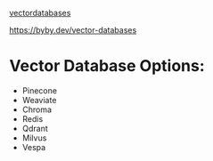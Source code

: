 [vectordatabases](https://www.pinecone.io/learn/vector-database/)

https://byby.dev/vector-databases


 # Vector Database Options:
- Pinecone
- Weaviate
- Chroma
- Redis
- Qdrant
- Milvus
- Vespa
